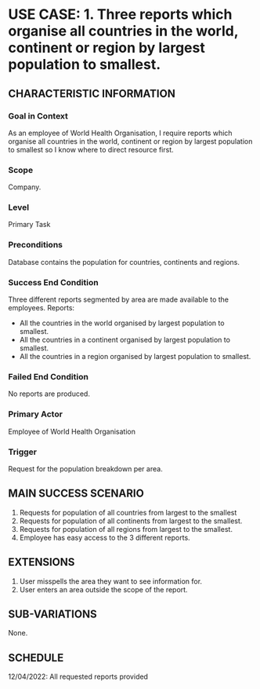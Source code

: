 # USE CASE: 1. Three reports which organise all countries in the world, continent or region by largest population to smallest.

## CHARACTERISTIC INFORMATION

### Goal in Context

As an employee of World Health Organisation, I require reports which organise all countries in the world, continent or region by largest population to smallest so I know where to direct resource first.

### Scope

Company.

### Level

Primary Task

### Preconditions

Database contains the population for countries, continents and regions.

### Success End Condition

Three different reports segmented by area are made available to the employees.
Reports:
- All the countries in the world organised by largest population to smallest.
- All the countries in a continent organised by largest population to smallest.
- All the countries in a region organised by largest population to smallest.

### Failed End Condition

No reports are produced.

### Primary Actor

Employee of World Health Organisation

### Trigger

Request for the population breakdown per area.

## MAIN SUCCESS SCENARIO

1. Requests for population of all countries from largest to the smallest 
2. Requests for population of all continents from largest to the smallest.
3. Requests for population of all regions from largest to the smallest.
4. Employee has easy access to the 3 different reports.

## EXTENSIONS

1. User misspells the area they want to see information for.
2. User enters an area outside the scope of the report.

## SUB-VARIATIONS

None.

## SCHEDULE

12/04/2022: All requested reports provided 
